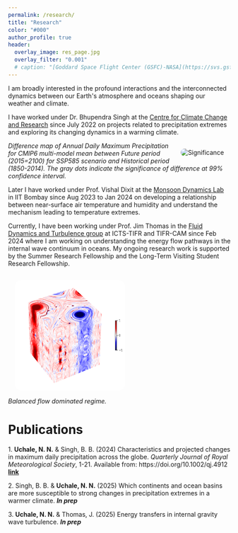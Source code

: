 ```yaml
---
permalink: /research/
title: "Research"
color: "#000"
author_profile: true
header:
  overlay_image: res_page.jpg
  overlay_filter: "0.001"
  # caption: "[Goddard Space Flight Center (GSFC)-NASA](https://svs.gsfc.nasa.gov/vis/a030000/a030000/a030017/frames/4000x2000_2x1_30p/rad/)"
---
```


<html>
<head>
<style>
img {
  border-radius: 30px;
  padding: 15px;
}
em1 { font-weight: bold; }
em2 { font-style: italic; }
em3 { font-weight: bold; font-style: italic;}
</style>
</head>
<body>


<p>
I am broadly interested in the profound interactions and the interconnected dynamics between our Earth's atmosphere and oceans shaping our weather and climate.</p>

<p>
I have worked under Dr. Bhupendra Singh at the <a href="http://cccr.tropmet.res.in/home/index.jsp">Centre for Climate Change and Research</a> since July 2022 on projects related to precipitation extremes and exploring its changing dynamics in a warming climate.</p>

<!-- <figure> -->
<img src="/images/research/Significance.png" alt="Significance"  style="height:100px width:270px;" align="right">
<figcaption> <em2>Difference map of Annual Daily Maximum Precipitation for CMIP6 multi-model mean between Future period (2015=2100) for SSP585 scenario and Historical period (1850-2014). The gray dots indicate the significance of difference at 99% confidence interval.</em2> </figcaption>
<!-- </figure> -->

<p>
Later I have worked under Prof. Vishal Dixit at the <a href="https://sites.google.com/view/vishaldixit/group?authuser=0">Monsoon Dynamics Lab</a> in IIT Bombay since Aug 2023 to Jan 2024 on developing a relationship between near-surface air temperature and humidity and understand the mechanism leading to temperature extremes.</p>

<p>
Currently, I have been working under Prof. Jim Thomas in the <a href="https://www.icts.res.in/research/fluid-dynamics">Fluid Dynamics and Turbulence group</a> at ICTS-TIFR and TIFR-CAM since Feb 2024 where I am working on understanding the energy flow pathways in the internal wave continuum in oceans. My ongoing research work is supported by the Summer Research Fellowship and the Long-Term Visiting Student Research Fellowship.</p>

<!-- <figure> -->
<img src="/images/research/3D_nowave.png" alt="3dnowave"  height="250px" width="250px" align="center">
<figcaption> <em2>Balanced flow dominated regime.</em2> </figcaption>
<!-- </figure> -->

<h1> Publications</h1>
<p>
1. <em1>Uchale, N. N.</em1> & Singh, B. B. (2024) Characteristics and projected changes in maximum daily precipitation across the
globe. <em2>Quarterly Journal of Royal Meteorological Society</em2>, 1-21. Available from: https://doi.org/10.1002/qj.4912 <a href="https://rmets.onlinelibrary.wiley.com/doi/full/10.1002/qj.4912"><em1>link</em1></a></p>

<p>
2. Singh, B. B. & <em1>Uchale, N. N.</em1> (2025) Which continents and ocean basins are more susceptible to strong changes in precipitation extremes in a warmer climate. <em3>In prep</em3></p>

<p>
3. <em1>Uchale, N. N.</em1> & Thomas, J. (2025) Energy transfers in internal gravity wave turbulence. <em3>In prep</em3> </p>
<nbsp>

<!-- {% include base_path %}

{% assign ordered_pages = site.research | sort:"order_number" %}

{% for post in ordered_pages %}
  {% include archive-single.html type="grid" %}
{% endfor %} -->

